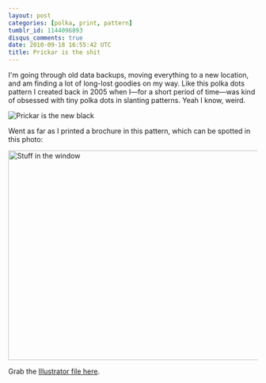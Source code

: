 ```yaml
---
layout: post
categories: [polka, print, pattern]
tumblr_id: 1144096893
disqus_comments: true
date: 2010-09-18 16:55:42 UTC
title: Prickar is the shit
---
```


I'm going through old data backups, moving everything to a new location, and am finding a lot of long-lost goodies on my way. Like this polka dots pattern I created back in 2005 when I—for a short period of time—was kind of obsessed with tiny polka dots in slanting patterns. Yeah I know, weird.

![Prickar is the new black](http://farm5.static.flickr.com/4106/5001744100_61c76202a8_o.jpg)

Went as far as I printed a brochure in this pattern, which can be spotted in this photo:

[<img src="http://farm1.static.flickr.com/39/117152664_b90ed74bff_z.jpg" width="640" height="423" alt="Stuff in the window">](http://www.flickr.com/photos/rsms/117152664/)

Grab the [Illustrator file here](http://hunch.se/stuff/prickar-is-the-new-black.ai).